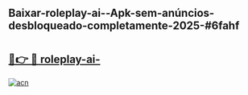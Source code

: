 ## Baixar-roleplay-ai--Apk-sem-anúncios-desbloqueado-completamente-2025-#6fahf

# <h2><a href="https://ainizakaria.my?title=roleplay-ai-&ref=20M">🔗👉 🔴 roleplay-ai-</a></h2>

[![acn](https://github.com/user-attachments/assets/0f9c940e-d8b0-45ae-aac7-cd30a18b3e1c)](https://ainizakaria.my?title=roleplay-ai-&ref=20M)

